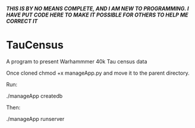***THIS IS BY NO MEANS COMPLETE, AND I AM NEW TO PROGRAMMING.  I HAVE PUT CODE HERE TO MAKE IT POSSIBLE FOR OTHERS TO HELP ME CORRECT IT***

# TauCensus
A program to present Warhammmer 40k Tau census data

Once cloned chmod +x manageApp.py and move it to the parent directory.

Run:

./manageApp createdb

Then:

./manageApp runserver

